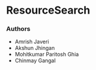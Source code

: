 # ResourceSearch

### Authors
- Amrish Javeri
- Akshun Jhingan
- Mohitkumar Paritosh Ghia
- Chinmay Gangal

